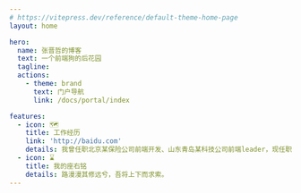 ```yaml
---
# https://vitepress.dev/reference/default-theme-home-page
layout: home

hero:
  name: 张晋哲的博客
  text: 一个前端狗的后花园
  tagline: 
  actions:
    - theme: brand
      text: 门户导航
      link: /docs/portal/index

features:
  - icon: 🗺
    title: 工作经历
    link: 'http://baidu.com'
    details: 我曾任职北京某保险公司前端开发、山东青岛某科技公司前端leader，现任职山东青岛某国企前端开发。
  - icon: ⌛
    title: 我的座右铭
    details: 路漫漫其修远兮，吾将上下而求索。
---
```




